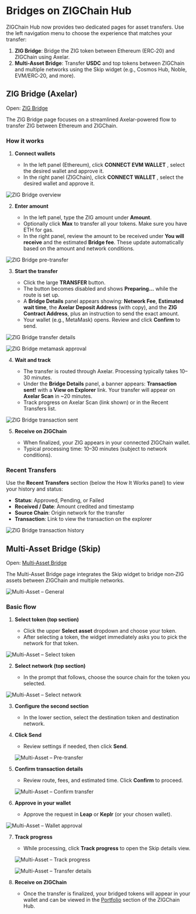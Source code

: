 # Bridges on ZIGChain Hub

ZIGChain Hub now provides two dedicated pages for asset transfers. Use the left navigation menu to choose the experience that matches your transfer:

1. **ZIG Bridge**: Bridge the ZIG token between Ethereum (ERC‑20) and ZIGChain using Axelar.
2. **Multi-Asset Bridge**: Transfer **USDC** and top tokens between ZIGChain and multiple networks using the Skip widget (e.g., Cosmos Hub, Noble, EVM/ERC‑20, and more).

<div class="spacer"></div>

## ZIG Bridge (Axelar)

Open: [ZIG Bridge](https://hub.zigchain.com/bridge/)

The ZIG Bridge page focuses on a streamlined Axelar-powered flow to transfer ZIG between Ethereum and ZIGChain.

### How it works

1. **Connect wallets**

   - In the left panel (Ethereum), click **CONNECT EVM WALLET** , select the desired wallet and approve it.
   - In the right panel (ZIGChain), click **CONNECT WALLET** , select the desired wallet and approve it.

![ZIG Bridge overview](./img/hub/bridge/zig_bridge_overall.png)

2. **Enter amount**

   - In the left panel, type the ZIG amount under **Amount**.
   - Optionally click **Max** to transfer all your tokens. Make sure you have ETH for gas.
   - In the right panel, review the amount to be received under **You will receive** and the estimated **Bridge fee**. These update automatically based on the amount and network conditions.

![ZIG Bridge pre-transfer](./img/hub/bridge/pre-transfer.png)

3. **Start the transfer**

   - Click the large **TRANSFER** button.
   - The button becomes disabled and shows **Preparing…** while the route is set up.
   - A **Bridge Details** panel appears showing: **Network Fee**, **Estimated wait time**, the **Axelar Deposit Address** (with copy), and the **ZIG Contract Address**, plus an instruction to send the exact amount.
   - Your wallet (e.g., MetaMask) opens. Review and click **Confirm** to send.

![ZIG Bridge transfer details](./img/hub/bridge/bridge_details.png)

![ZIG Bridge metamask approval](./img/hub/bridge/metamask_approval.png)

4. **Wait and track**

   - The transfer is routed through Axelar. Processing typically takes 10–30 minutes.
   - Under the **Bridge Details** panel, a banner appears: **Transaction sent!** with a **View on Explorer** link. Your transfer will appear on **Axelar Scan** in ~20 minutes.
   - Track progress on Axelar Scan (link shown) or in the Recent Transfers list.

![ZIG Bridge transaction sent](./img/hub/bridge/transaction_sent.png)

5. **Receive on ZIGChain**

   - When finalized, your ZIG appears in your connected ZIGChain wallet.
   - Typical processing time: 10–30 minutes (subject to network conditions).

### Recent Transfers

Use the **Recent Transfers** section (below the How It Works panel) to view your history and status:

- **Status**: Approved, Pending, or Failed
- **Received / Date**: Amount credited and timestamp
- **Source Chain**: Origin network for the transfer
- **Transaction**: Link to view the transaction on the explorer

![ZIG Bridge transaction history](./img/hub/bridge/transaction_history.png)

<div class="spacer"></div>

## Multi-Asset Bridge (Skip)

Open: [Multi‑Asset Bridge](https://hub.zigchain.com/multi-asset/)

The Multi-Asset Bridge page integrates the Skip widget to bridge non‑ZIG assets between ZIGChain and multiple networks.

![Multi-Asset – General](./img/hub/bridge/multi-asset_general.png)

### Basic flow

1. **Select token (top section)**

   - Click the upper **Select asset** dropdown and choose your token.
   - After selecting a token, the widget immediately asks you to pick the network for that token.

![Multi-Asset – Select token](./img/hub/bridge/multi-asset_tokens.png)

2. **Select network (top section)**

   - In the prompt that follows, choose the source chain for the token you selected.

![Multi-Asset – Select network](./img/hub/bridge/multi-asset_networks.png)

3. **Configure the second section**

   - In the lower section, select the destination token and destination network.

4. **Click Send**

   - Review settings if needed, then click **Send**.

   ![Multi-Asset – Pre-transfer](./img/hub/bridge/multi-asset_pre-transfer.png)

5. **Confirm transaction details**

   - Review route, fees, and estimated time. Click **Confirm** to proceed.

   ![Multi-Asset – Confirm transfer](./img/hub/bridge/multi-asset_confirm_transfer.png)

6. **Approve in your wallet**

   - Approve the request in **Leap** or **Keplr** (or your chosen wallet).

![Multi-Asset – Wallet approval](./img/hub/bridge/multi-asset_leap_confirm.png)

7. **Track progress**

   - While processing, click **Track progress** to open the Skip details view.

   ![Multi-Asset – Track progress](./img/hub/bridge/multi-asset_track_progress.png)

   ![Multi-Asset – Transfer details](./img/hub/bridge/multi-asset_skip_transfer-details.png)


8. **Receive on ZIGChain**
   
   - Once the transfer is finalized, your bridged tokens will appear in your wallet and can be viewed in 
the [Portfolio](https://hub.zigchain.com/portfolio/) section of the ZIGChain Hub.


<div class="spacer"></div>
